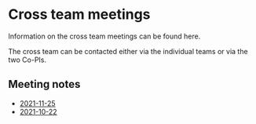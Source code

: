 Cross team meetings
==========================

Information on the cross team meetings can be found here.

The cross team can be contacted either via the individual teams or via the two Co-PIs.

Meeting notes
-------------
  - [2021-11-25](Minutes/20211125.md)
  - [2021-10-22](Minutes/20211022.md)
